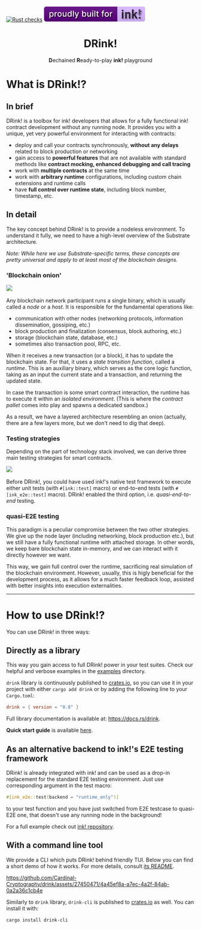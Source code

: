 [![Rust checks](https://github.com/Cardinal-Cryptography/drink/actions/workflows/rust-checks.yml/badge.svg)](https://github.com/Cardinal-Cryptography/drink/actions/workflows/rust-checks.yml)
[![Built for ink!](https://raw.githubusercontent.com/paritytech/ink/master/.images/built-for-ink.svg)](https://github.com/paritytech/ink)

<h1 align="center"> DRink! </h1>
<p align="center"> <b>D</b>echained <b>R</b>eady-to-play <b>ink!</b> playground </p>

# What is DRink!?

## In brief

DRink! is a toolbox for ink! developers that allows for a fully functional ink! contract development without any running node.
It provides you with a unique, yet very powerful environment for interacting with contracts:
 - deploy and call your contracts synchronously, **without any delays** related to block production or networking
 - gain access to **powerful features** that are not available with standard methods like **contract mocking, enhanced debugging and call tracing**
 - work with **multiple contracts** at the same time
 - work with **arbitrary runtime** configurations, including custom chain extensions and runtime calls
 - have **full control over runtime state**, including block number, timestamp, etc.

## In detail

The key concept behind DRink! is to provide a nodeless environment.
To understand it fully, we need to have a high-level overview of the Substrate architecture.

_Note: While here we use Substrate-specific terms, these concepts are pretty universal and apply to at least most of the blockchain designs._

### 'Blockchain onion'

<img src="resources/blockchain-onion.svg">

Any blockchain network participant runs a single binary, which is usually called a _node_ or a _host_.
It is responsible for the fundamental operations like:
 - communication with other nodes (networking protocols, information dissemination, gossiping, etc.)
 - block production and finalization (consensus, block authoring, etc.)
 - storage (blockchain state, database, etc.)
 - sometimes also transaction pool, RPC, etc.

When it receives a new transaction (or a block), it has to update the blockchain state.
For that, it uses a _state transition function_, called a _runtime_.
This is an auxiliary binary, which serves as the core logic function, taking as an input the current state and a transaction, and returning the updated state.

In case the transaction is some smart contract interaction, the runtime has to execute it within an _isolated environment_.
(This is where the _contract pallet_ comes into play and spawns a dedicated sandbox.)

As a result, we have a layered architecture resembling an onion (actually, there are a few layers more, but we don't need to dig that deep).

### Testing strategies

Depending on the part of technology stack involved, we can derive three main testing strategies for smart contracts.

<img src="resources/testing-strategies.svg">


Before DRink!, you could have used ink!'s native test framework to execute either unit tests (with `#[ink::test]` macro) or end-to-end tests (with `#[ink_e2e::test]` macro).
DRink! enabled the third option, i.e. _quasi-end-to-end_ testing.

### quasi-E2E testing

This paradigm is a peculiar compromise between the two other strategies.
We give up the node layer (including networking, block production etc.), but we still have a fully functional runtime with attached storage.
In other words, we keep bare blockchain state in-memory, and we can interact with it directly however we want.

This way, we gain full control over the runtime, sacrificing real simulation of the blockchain environment.
However, usually, this is higly beneficial for the development process, as it allows for a much faster feedback loop, assisted with better insights into execution externalities.

---

# How to use DRink!?

You can use DRink! in three ways:

## Directly as a library

This way you gain access to full DRink! power in your test suites.
Check our helpful and verbose examples in the [examples](examples) directory.

`drink` library is continuously published to [crates.io](https://crates.io/crates/drink), so you can use it in your project with either `cargo add drink` or by adding the following line to your `Cargo.toml`:
```toml
drink = { version = "0.8" }
```

Full library documentation is available at: https://docs.rs/drink.

**Quick start guide** is available [here](examples/quick-start-with-drink/README.md).

## As an alternative backend to ink!'s E2E testing framework

DRink! is already integrated with ink! and can be used as a drop-in replacement for the standard E2E testing environment.
Just use corresponding argument in the test macro:
```rust
#[ink_e2e::test(backend = "runtime_only")]
```
to your test function and you have just switched from E2E testcase to quasi-E2E one, that doesn't use any running node in the background!

For a full example check out [ink! repository](https://github.com/use-ink/ink/blob/master/integration-tests/internal/e2e-runtime-only-backend/lib.rs).

## With a command line tool

We provide a CLI which puts DRink! behind friendly TUI.
Below you can find a short demo of how it works.
For more details, consult [its README](drink-cli/README.md).

https://github.com/Cardinal-Cryptography/drink/assets/27450471/4a45ef8a-a7ec-4a2f-84ab-0a2a36c1cb4e

Similarly to `drink` library, `drink-cli` is published to [crates.io](https://crates.io/crates/drink-cli) as well.
You can install it with:
```shell
cargo install drink-cli
```
